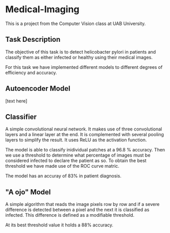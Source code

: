 # Medical-Imaging
This is a project from the Computer Vision class at UAB University.

## Task Description
The objective of this task is to detect helicobacter pylori in patients and 
classify them as either infected or healthy using their medical images.

For this task we have implemented different models to different degrees of 
efficiency and accuracy.

## Autoencoder Model
[text here]


## Classifier
A simple convolutional neural network. 
It makes use of three convolutional layers and a linear layer at the end. 
It is complemented with several pooling layers to simplify the result.
It uses ReLU as the activation function.

The model is able to classify inidividual patches at a 96.8 % accuracy. 
Then we use a threshold to determine what percentage of images must be
considered infected to declare the patient as so. To obtain the best
threshold we have made use of the ROC curve matric. 

The model has an accuray of 83% in patient diagnosis.

## "A ojo" Model
A simple algorithm that reads the image pixels row by row and if a severe difference
is detected between a pixel and the next it is classified as infected. This difference
is defined as a modifiable threshold.

At its best threshold value it holds a 88% accuracy.
